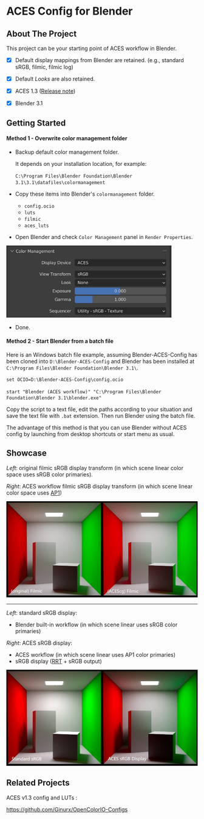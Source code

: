 # ACES Config for Blender



## About The Project

This project can be your starting point of ACES workflow in Blender.

- [x] Default display mappings from Blender are retained. (e.g.,  standard sRGB, filmic, filmic log)
- [x] Default *Looks* are also retained.
- [x] ACES 1.3 ([Release note](https://community.acescentral.com/t/aces-1-3-now-available/3739))
- [x] Blender 3.1



## Getting Started

#### Method 1 - Overwrite color management folder

- Backup default color management folder.

  It depends on your installation location, for example:

  `C:\Program Files\Blender Foundation\Blender 3.1\3.1\datafiles\colormanagement`

- Copy these items into Blender's `colormanagement` folder.
  - `config.ocio`
  - `luts`
  - `filmic`
  - `aces_luts`
- Open Blender and check `Color Management` panel in `Render Properties`.

<img src="./docs/images/color_management_aces_srgb.png" alt="color_management_aces_srgb" style="zoom:67%;" />

- Done.



#### Method 2 - Start Blender from a batch file

Here is an Windows batch file example, assuming Blender-ACES-Config has been cloned into `D:\Blender-ACES-Config` and Blender has been installed at `C:\Program Files\Blender Foundation\Blender 3.1\`.

```
set OCIO=D:\Blender-ACES-Config\config.ocio

start "Blender (ACES workflow)" "C:\Program Files\Blender Foundation\Blender 3.1\blender.exe"
```

Copy the script to a text file, edit the paths according to your situation and save the text file with `.bat` extension. Then run Blender using the batch file.

The advantage of this method is that you can use Blender without ACES config by launching from desktop shortcuts or start menu as usual.



## Showcase

*Left*: original filmic sRGB display transform (in which scene linear color space uses sRGB color primaries).

*Right*: ACES workflow filmic sRGB display transform (in which scene linear color space uses [AP1](https://en.wikipedia.org/wiki/Academy_Color_Encoding_System#ACEScg))

![the_cornell_box_rec709_filmic_vs_ap1_filmic](./docs/images/the_cornell_box_rec709_filmic_vs_ap1_filmic.png)

----

*Left*: standard sRGB display:

- Blender built-in workflow (in which scene linear uses sRGB color primaries)

*Right*: ACES sRGB display:

- ACES workflow (in which scene linear uses AP1 color primaries)
- sRGB display ([RRT](https://en.wikipedia.org/wiki/Academy_Color_Encoding_System#System_overview) + sRGB output)



![the_cornell_box_standard_srgb_vs_aces_srgb](./docs/images/the_cornell_box_standard_srgb_vs_aces_srgb.png)



## Related Projects

ACES v1.3 config and LUTs : 

https://github.com/Ginurx/OpenColorIO-Configs
